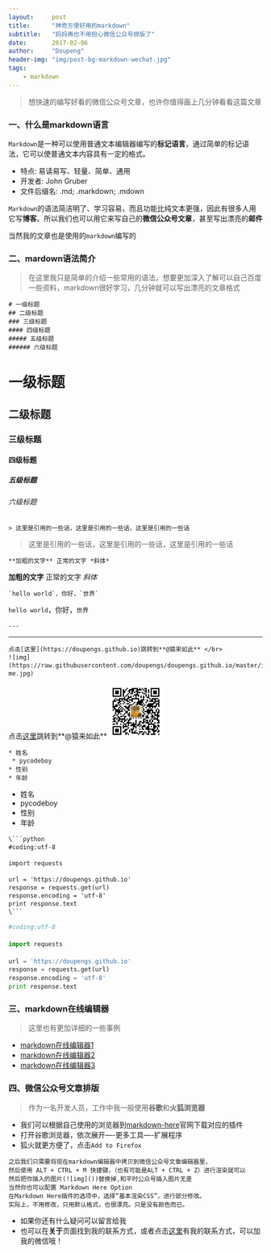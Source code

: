 ```yaml
---
layout:     post
title:      "神奇方便好用的markdown"
subtitle:   "妈妈再也不用担心微信公众号排版了"
date:       2017-02-06
author:     "Doupeng"
header-img: "img/post-bg-markdown-wechat.jpg"
tags:
    - markdown
---
```


> 想快速的编写好看的微信公众号文章，也许你值得画上几分钟看看这篇文章

### 一、什么是markdown语言

`Markdown`是一种可以使用普通文本编辑器编写的**标记语言**，通过简单的标记语法，它可以使普通文本内容具有一定的格式。

- 特点: 易读易写、轻量、简单、通用 
- 开发者: John Gruber 
- 文件后缀名: .md; .markdown; .mdown 

`Markdown`的语法简洁明了、学习容易，而且功能比纯文本更强，因此有很多人用它写**博客**。所以我们也可以用它来写自己的**微信公众号文章**，甚至写出漂亮的**邮件**

当然我的文章也是使用的`markdown`编写的

### 二、mardown语法简介

> 在这里我只是简单的介绍一些常用的语法，想要更加深入了解可以自己百度一些资料，markdown很好学习，几分钟就可以写出漂亮的文章格式

```
# 一级标题
## 二级标题
### 三级标题
#### 四级标题
##### 五级标题
###### 六级标题
```

# 一级标题

## 二级标题

### 三级标题

#### 四级标题

##### 五级标题

###### 六级标题

```
> 这里是引用的一些话，这里是引用的一些话，这里是引用的一些话
```

> 这里是引用的一些话，这里是引用的一些话，这里是引用的一些话

```
**加粗的文字** 正常的文字 *斜体*
```

**加粗的文字** 正常的文字 *斜体*

```
`hello world`，你好，`世界`
```

`hello world`，你好，`世界`

```
---
```

---

```
点击[这里](https://doupengs.github.io)跳转到**@猿来如此** </br>
![img](https://raw.githubusercontent.com/doupengs/doupengs.github.io/master/img/wechat-me.jpg)
```

点击[这里](https://doupengs.github.io)跳转到**@猿来如此**
![img](https://raw.githubusercontent.com/doupengs/doupengs.github.io/master/img/wechat-me.jpg)

```
* 姓名
 * pycodeboy 
* 性别
* 年龄
```

* 姓名
 * pycodeboy 
* 性别
* 年龄

```
\```python
#coding:utf-8

import requests

url = 'https://doupengs.github.io'
response = requests.get(url)
response.encoding = 'utf-8'
print response.text
\```
```

```python
#coding:utf-8

import requests

url = 'https://doupengs.github.io'
response = requests.get(url)
response.encoding = 'utf-8'
print response.text
```

### 三、markdown在线编辑器

> 这里也有更加详细的一些事例

* [markdown在线编辑器1](https://www.zybuluo.com/mdeditor)
* [markdown在线编辑器2](http://mahua.jser.me/)
* [markdown在线编辑器3](http://tool.oschina.net/markdown/)

### 四、微信公众号文章排版

> 作为一名开发人员，工作中我一般使用**谷歌**和**火狐浏览器**

* 我们可以根据自己使用的浏览器到[markdown-here](http://markdown-here.com/get.html)官网下载对应的插件
* 打开谷歌浏览器，依次展开—-更多工具—-扩展程序
* 狐火就更方便了，点击`Add to Firefox`

```
之后我们只需要将现在markdown编辑器中拷贝到微信公众号文章编辑器里，
然后使用 ALT + CTRL + M 快捷键，（也有可能是ALT + CTRL + Z）进行渲染就可以
然后把你插入的图片(![img]())替换掉,和平时公众号插入图片无差
当然你也可以配置 Markdown Here Option
在Markdown Here插件的选项中，选择“基本渲染CSS”，进行部分修改。
实际上，不用修改，只用默认格式，也很漂亮。只是没有颜色而已。
```
* 如果你还有什么疑问可以留言给我
* 也可以在**关于**页面找到我的联系方式，或者点击[这里](https://doupengs.github.io/me.html)有我的联系方式，可以加我的微信哦！
